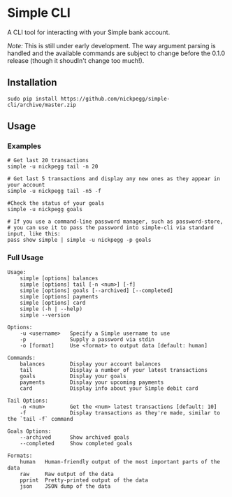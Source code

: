 # Simple CLI

A CLI tool for interacting with your Simple bank account.

*Note:* This is still under early development. The way argument parsing is handled and the available commands are subject to change before the 0.1.0 release (though it shoudln't change too much!).

## Installation

`sudo pip install https://github.com/nickpegg/simple-cli/archive/master.zip`

## Usage

### Examples
```
# Get last 20 transactions
simple -u nickpegg tail -n 20
 
# Get last 5 transactions and display any new ones as they appear in your account
simple -u nickpegg tail -n5 -f

#Check the status of your goals
simple -u nickpegg goals

# If you use a command-line password manager, such as password-store, 
# you can use it to pass the password into simple-cli via standard input, like this:
pass show simple | simple -u nickpegg -p goals
```

### Full Usage
```
Usage:
    simple [options] balances
    simple [options] tail [-n <num>] [-f]
    simple [options] goals [--archived] [--completed]
    simple [options] payments
    simple [options] card
    simple (-h | --help)
    simple --version

Options:
    -u <username>   Specify a Simple username to use
    -p              Supply a password via stdin
    -o [format]     Use <format> to output data [default: human]

Commands:
    balances        Display your account balances
    tail            Display a number of your latest transactions
    goals           Display your goals
    payments        Display your upcoming payments
    card            Display info about your Simple debit card

Tail Options:
    -n <num>        Get the <num> latest transactions [default: 10]
    -f              Display transactions as they're made, similar to the `tail -f` command

Goals Options:
    --archived      Show archived goals
    --completed     Show completed goals

Formats:
    human   Human-friendly output of the most important parts of the data
    raw     Raw output of the data
    pprint  Pretty-printed output of the data
    json    JSON dump of the data
```
